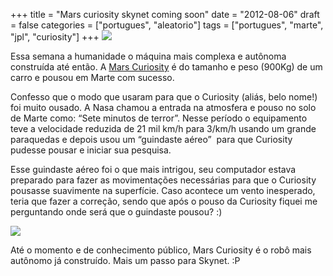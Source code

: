 +++
title = "Mars curiosity skynet coming soon"
date = "2012-08-06"
draft = false
categories = ["portugues", "aleatorio"]
tags = ["portugues", "marte", "jpl", "curiosity"]
+++
![](https://mars.jpl.nasa.gov/msl/images/PIA15682_ScarecrowDunes1-br2.jpg)

Essa semana a humanidade o máquina mais complexa e autônoma construída
até então. A [Mars
Curiosity](https://www.nasa.gov/mission_pages/msl/index.html) é do
tamanho e peso (900Kg) de um carro e pousou em Marte com sucesso.

Confesso que o modo que usaram para que o Curiosity (aliás, belo nome!)
foi muito ousado. A Nasa chamou a entrada na atmosfera e pouso no solo
de Marte como: “Sete minutos de terror”. Nesse período o equipamento
teve a velocidade reduzida de 21 mil km/h para 3/km/h usando um grande
paraquedas e depois usou um “guindaste aéreo”  para que Curiosity
pudesse pousar e iniciar sua pesquisa.

Esse guindaste aéreo foi o que mais intrigou, seu computador estava
preparado para fazer as movimentações necessárias para que o Curiosity
pousasse suavimente na superfície. Caso acontece um vento inesperado,
teria que fazer a correção, sendo que após o pouso da Curiosity fiquei
me perguntando onde será que o guindaste pousou? :)

![](https://mars.jpl.nasa.gov/msl/images/PIA14839-br2.jpg)

Até o momento e de conhecimento público, Mars Curiosity é o robô mais
autônomo já construído. Mais um passo para Skynet. :P
